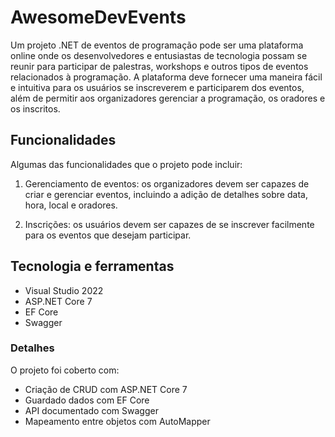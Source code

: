 # AwesomeDevEvents

Um projeto .NET de eventos de programação pode ser uma plataforma online onde os desenvolvedores e entusiastas de tecnologia possam se reunir para participar de palestras, workshops e outros tipos de eventos relacionados à programação. A plataforma deve fornecer uma maneira fácil e intuitiva para os usuários se inscreverem e participarem dos eventos, além de permitir aos organizadores gerenciar a programação, os oradores e os inscritos.

## Funcionalidades

Algumas das funcionalidades que o projeto pode incluir:

1. Gerenciamento de eventos: os organizadores devem ser capazes de criar e gerenciar eventos, incluindo a adição de detalhes sobre data, hora, local e oradores.

2. Inscrições: os usuários devem ser capazes de se inscrever facilmente para os eventos que desejam participar.

## Tecnologia e ferramentas

* Visual Studio 2022
* ASP.NET Core 7
* EF Core
* Swagger

### Detalhes

O projeto foi coberto com:

* Criação de CRUD com ASP.NET Core 7
* Guardado dados com EF Core
* API documentado com Swagger
* Mapeamento entre objetos com AutoMapper